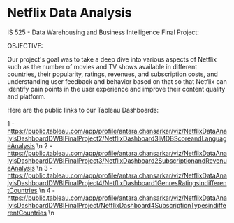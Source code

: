 # Netflix Data Analysis

IS 525 - Data Warehousing and Business Intelligence Final Project:

OBJECTIVE:

Our project's goal was to take a deep dive into various aspects of Netflix such as the number of movies and TV shows available in different countries, their popularity, ratings, revenues, and subscription costs, and understanding user feedback and behavior based on that so that Netflix can identify pain points in the user experience and improve their content quality and platform.

Here are the public links to our Tableau Dashboards:

1 - https://public.tableau.com/app/profile/antara.chansarkar/viz/NetflixDataAnalyisDashboardDWBIFinalProject2/NetflixDashboard3IMDBScoreandLanguageAnalysis \n
2 - https://public.tableau.com/app/profile/antara.chansarkar/viz/NetflixDataAnalyisDashboardDWBIFinalProject3/NetflixDashboard2SubscriptionandRevenueAnalysis \n
3 - https://public.tableau.com/app/profile/antara.chansarkar/viz/NetflixDataAnalyisDashboardDWBIFinalProject4/NetflixDashboard1GenresRatingsindifferentCountries \n
4 - https://public.tableau.com/app/profile/antara.chansarkar/viz/NetflixDataAnalyisDashboardDWBIFinalProject/NetflixDashboard4SubscriptionTypesindifferentCountries \n
 
